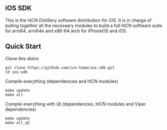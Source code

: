 ## iOS SDK ##
This is the hICN Distillery software distribution for iOS. It is in charge of pulling together all the necessary modules to build a full hICN software suite for arm64, arm64e and x86-64 arch for iPhoneOS and iOS.

## Quick Start ##

Clone this distro

```
git clone https://github.com/icn-team/ios-sdk.git
cd ios-sdk
```

Compile everything (dependencies and hICN modules)

```
make update
make all
```

Compile everything with Qt (dependencies, hICN modules and Viper dependencies)

```
make update
make all_qt
```
